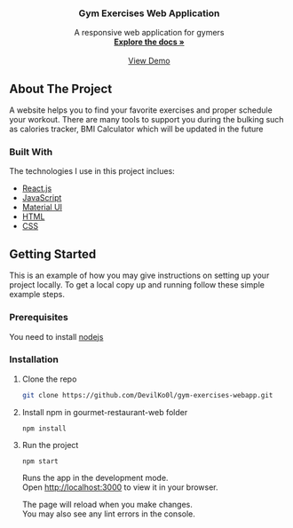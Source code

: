 <div align="center"> 

  <h3 align="center">Gym Exercises Web Application</h3>

  <p align="center">
    A responsive web application for gymers
    <br />
    <a href="#"><strong>Explore the docs »</strong></a>
    <br />
    <br />
    <a href="https://nat-gym.netlify.app/">View Demo</a>   
    
  </p>
</div>

<!-- ABOUT THE PROJECT -->
## About The Project
A website helps you to find your favorite exercises and proper schedule your workout. There are many tools to support you during the bulking such as calories tracker, BMI Calculator which will be updated in the future

### Built With
The technologies I use in this project inclues:
* [React.js](https://reactjs.org/)
* [JavaScript](https://developer.mozilla.org/en-US/docs/Web/JavaScript)
* [Material UI](https://mui.com/)
* [HTML](https://developer.mozilla.org/en-US/docs/Web/HTML)
* [CSS](https://developer.mozilla.org/en-US/docs/Web/CSS)

<!-- GETTING STARTED -->
## Getting Started
This is an example of how you may give instructions on setting up your project locally. To get a local copy up and running follow these simple example steps.

### Prerequisites
You need to install [nodejs](https://nodejs.org/en/)

### Installation

1. Clone the repo
   ```sh
   git clone https://github.com/DevilKo0l/gym-exercises-webapp.git
   ```
2. Install npm in gourmet-restaurant-web folder
   ```
   npm install
   ```
3. Run the project
   ```
   npm start
   ```
   Runs the app in the development mode.\
   Open [http://localhost:3000](http://localhost:3000) to view it in your browser.

   The page will reload when you make changes.\
   You may also see any lint errors in the console.

